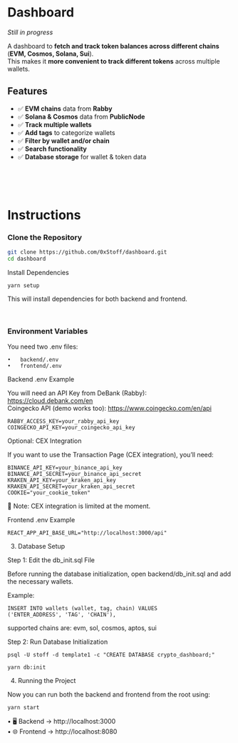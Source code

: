 # Dashboard  
*Still in progress*  

A dashboard to **fetch and track token balances across different chains** (**EVM, Cosmos, Solana, Sui**).  
This makes it **more convenient to track different tokens** across multiple wallets.  

## **Features**
- ✅ **EVM chains** data from **Rabby**  
- ✅ **Solana & Cosmos** data from **PublicNode**  
- ✅ **Track multiple wallets**  
- ✅ **Add tags** to categorize wallets  
- ✅ **Filter by wallet and/or chain**  
- ✅ **Search functionality**  
- ✅ **Database storage** for wallet & token data  



<br><br><br>



# **Instructions**

### **Clone the Repository**
```sh
git clone https://github.com/0xStoff/dashboard.git
cd dashboard
````

Install Dependencies

    yarn setup

This will install dependencies for both backend and frontend.

<br>

### Environment Variables

You need two .env files:

	•	backend/.env
	•	frontend/.env

Backend .env Example

You will need an API Key from DeBank (Rabby): https://cloud.debank.com/en <br>
Coingecko API (demo works too): https://www.coingecko.com/en/api

    RABBY_ACCESS_KEY=your_rabby_api_key
    COINGECKO_API_KEY=your_coingecko_api_key

Optional: CEX Integration

If you want to use the Transaction Page (CEX integration), you’ll need:

    BINANCE_API_KEY=your_binance_api_key
    BINANCE_API_SECRET=your_binance_api_secret
    KRAKEN_API_KEY=your_kraken_api_key
    KRAKEN_API_SECRET=your_kraken_api_secret
    COOKIE="your_cookie_token"

🚨 Note: CEX integration is limited at the moment.

Frontend .env Example

    REACT_APP_API_BASE_URL="http://localhost:3000/api"

3. Database Setup

Step 1: Edit the db_init.sql File

Before running the database initialization, open backend/db_init.sql and add the necessary wallets.

Example:

    INSERT INTO wallets (wallet, tag, chain) VALUES
    ('ENTER_ADDRESS', 'TAG', 'CHAIN'),

supported chains are: evm, sol, cosmos, aptos, sui


Step 2: Run Database Initialization

	psql -U stoff -d template1 -c "CREATE DATABASE crypto_dashboard;"

    yarn db:init


4. Running the Project

Now you can run both the backend and frontend from the root using:

    yarn start


•	🖥️ Backend → http://localhost:3000 <br>
•	🌐 Frontend → http://localhost:8080
